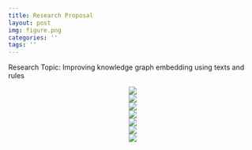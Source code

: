 ```yaml
---
title: Research Proposal
layout: post
img: figure.png
categories: ''
tags: ''
---
```

Research Topic: Improving knowledge graph embedding using texts and rules 

<center>
<img src="{{site.baseurl}}/assets/img/Research Proposal_Page1.png"/><br>
<img src="{{site.baseurl}}/assets/img/Research Proposal_Page2.png"/><br>
<img src="{{site.baseurl}}/assets/img/Research Proposal_Page3.png"/><br>
<img src="{{site.baseurl}}/assets/img/Research Proposal_Page4.png"/><br>
<img src="{{site.baseurl}}/assets/img/Research Proposal_Page5.png"/><br>
<img src="{{site.baseurl}}/assets/img/Research Proposal_Page6.png"/><br>
<img src="{{site.baseurl}}/assets/img/Research Proposal_Page7.png"/><br>
</center>

